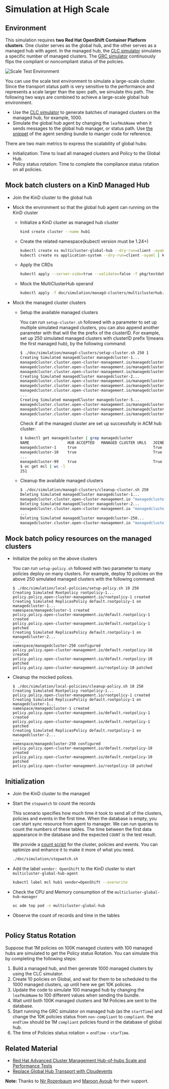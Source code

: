 # Simulation at High Scale

## Environment

This simulation requires **two Red Hat OpenShift Container Platform clusters**. One cluster serves as the global hub, and the other serves as a managed hub with agent. In the managed hub, the [CLC simulator](https://github.com/hanqiuzh/acm-clc-scale) simulates a specific number of managed clusters. The [GRC simulator](https://github.com/stolostron/grc-simulator) continuously flips the compliant or noncompliant status of the policies. 

![Scale Test Environment](../architecture/scale-tests-environment-arch.png)

You can use the scale test environment to simulate a large-scale cluster. Since the transport status path is very sensitive to the performance and represents a scale larger than the spec path, we simulate this path. The following two ways are combined to achieve a large-scale global hub environment.

- Use the [CLC simulator](https://github.com/hanqiuzh/acm-clc-scale) to generate batches of managed clusters on the managed hub, for example, 1000.
- Simulate the global hub agent by changing the `leafHubName` when it sends messages to the global hub manager, or status path. Use [the snippet](https://github.com/stolostron/leaf-hub-status-sync/blob/51cffef679da0a38a2bb888bd3828b9782dfbb4c/pkg/controller/generic/generic_status_sync_controller.go#L255-L272) of the agent sending bundle to manger code for reference.

There are two main metrics to express the scalability of global hubs:

- Initialization: Time  to load all managed clusters and Policy to the Global Hub.
- Policy status rotation: Time to complete the compliance status rotation on all policies.

## Mock batch clusters on a KinD Managed Hub

- Join the KinD cluster to the global hub

- Mock the environment so that the global hub agent can running on the KinD cluster

  - Initialize a KinD cluster as managed hub cluster
  
    ```bash
    kind create cluster --name hub1
    ```

  - Create the related namespace(kubectl version must be 1.24+)
  
    ```bash
    kubectl create ns multicluster-global-hub --dry-run=client -oyaml | kubectl apply -f -
    kubectl create ns application-system --dry-run=client -oyaml | kubectl apply -f -
    ```
  
  - Apply the CRDs
  
    ```bash
    kubectl apply --server-side=true --validate=false -f pkg/testdata/crds
    ```
  
  - Mock the MultiClusterHub operand

    ```bash
    kubectl apply -f doc/simulation/managd-clusters/multiclusterhub.yaml 
    ```

- Mock the managed cluster clusters

  - Setup the available managed clusters

    You can run `setup-cluster.sh` followed with a parameter to set up multiple simulated managed clusters, you can also append another parameter with that will the the prefix of the clusterID. For example, set up 250 simulated managed clusters with clusterID prefix 1(means the first managed hub), by the following command:

    ```bash
    $ ./doc/simulation/managd-clusters/setup-cluster.sh 250 1                                         
    Creating Simulated managedCluster managedcluster-1...
    managedcluster.cluster.open-cluster-management.io/managedcluster-1 created
    managedcluster.cluster.open-cluster-management.io/managedcluster-1 patched
    managedcluster.cluster.open-cluster-management.io/managedcluster-1 patched
    Creating Simulated managedCluster managedcluster-2...
    managedcluster.cluster.open-cluster-management.io/managedcluster-2 created
    managedcluster.cluster.open-cluster-management.io/managedcluster-2 patched
    managedcluster.cluster.open-cluster-management.io/managedcluster-2 patched
    ...
    Creating Simulated managedCluster managedcluster-5...
    managedcluster.cluster.open-cluster-management.io/managedcluster-5 created
    managedcluster.cluster.open-cluster-management.io/managedcluster-5 patched
    managedcluster.cluster.open-cluster-management.io/managedcluster-5 patched
    ```

    Check if all the managed cluster are set up successfully in ACM hub cluster:

    ```bash
    $ kubectl get managedcluster | grep managedcluster
    NAME                 HUB ACCEPTED   MANAGED CLUSTER URLS   JOINED   AVAILABLE   AGE
    managedcluster-1     true                                  True     True        11m
    managedcluster-10    true                                  True     True        11m
    ...
    managedcluster-99    true                                  True     True        10m
    $ oc get mcl | wc -l
    251
    ```

  - Cleanup the available managed clusters

    ```bash
    $ ./doc/simulation/managd-clusters/cleanup-cluster.sh 250
    Deleting Simulated managedCluster managedcluster-1...
    managedcluster.cluster.open-cluster-management.io "managedcluster-1" deleted
    Deleting Simulated managedCluster managedcluster-2...
    managedcluster.cluster.open-cluster-management.io "managedcluster-2" deleted
    ...
    Deleting Simulated managedCluster managedcluster-250...
    managedcluster.cluster.open-cluster-management.io "managedcluster-250" deleted
    ```

## Mock batch policy resources on the managed clusters

- Initialize the policy on the above clusters

    You can run `setup-policy.sh` followed with two parameter to many policies deploy on many clusters. For example, deploy 10 policies on the above 250 simulated managed clusters with the following command:

    ```
    $ ./doc/simulation/local-policies/setup-policy.sh 10 250
    Creating Simulated Rootpolicy rootpolicy-1...
    policy.policy.open-cluster-management.io/rootpolicy-1 created
    Creating Simulated ReplicasPolicy default.rootpolicy-1 on managedcluster-1...
    namespace/managedcluster-1 created
    policy.policy.open-cluster-management.io/default.rootpolicy-1 created
    policy.policy.open-cluster-management.io/default.rootpolicy-1 patched
    Creating Simulated ReplicasPolicy default.rootpolicy-1 on managedcluster-2...
    ...
    namespace/managedcluster-250 configured
    policy.policy.open-cluster-management.io/default.rootpolicy-10 created
    policy.policy.open-cluster-management.io/default.rootpolicy-10 patched
    policy.policy.open-cluster-management.io/rootpolicy-10 patched
    ```

- Cleanup the mocked polices.

    ```
    $ ./doc/simulation/local-policies/cleanup-policy.sh 10 250
    Creating Simulated Rootpolicy rootpolicy-1...
    policy.policy.open-cluster-management.io/rootpolicy-1 created
    Creating Simulated ReplicasPolicy default.rootpolicy-1 on managedcluster-1...
    namespace/managedcluster-1 created
    policy.policy.open-cluster-management.io/default.rootpolicy-1 created
    policy.policy.open-cluster-management.io/default.rootpolicy-1 patched
    Creating Simulated ReplicasPolicy default.rootpolicy-1 on managedcluster-2...
    ...
    namespace/managedcluster-250 configured
    policy.policy.open-cluster-management.io/default.rootpolicy-10 created
    policy.policy.open-cluster-management.io/default.rootpolicy-10 patched
    policy.policy.open-cluster-management.io/rootpolicy-10 patched
    ```

## Initialization

- Join the KinD cluster to the managed
  
- Start the `stopwatch` to count the records
  
  This scenario specifies how much time it took to send all of the clusters, policies and events in the first time. When the database is empty, you can start sync resource from agent to manager. We can run queries to count the numbers of these tables. The time between the first data appearance in the database and the expected `COUNT` is the test result. 

  We provide a [count script](stopwatch.sh) for the cluster, policies and events. You can optimize and enhance it to make it more of what you need.

  ```bash
  ./doc/simulation/stopwatch.sh
  ```

- Add the label `vendor: OpenShift` to the KinD cluster to start `multicluster-global-hub-agent` 
  
  ```bash
  kubectl label mcl hub1 vendor=OpenShift --overwrite
  ```

- Check the CPU and Memory consumption of the `multicluster-global-hub-manager`
  
  ```bash
  oc adm top pod -n multicluster-global-hub
  ```
  
- Observe the count of records and time in the tables

  ```bash

  ```

## Policy Status Rotation

Suppose that 1M policies on 100K managed clusters with 100 managed hubs are simulated to get the Policy status Rotation. You can simulate this by completing the following steps:

1. Build a managed hub, and then generate 1000 managed clusters by using the CLC simulator.
2. Create 10 policies on Global, and wait for them to be scheduled to the 1000 managed clusters, up until here we get 10K policies.
3. Update the code to simulate 100 managed hub by changing the `leafHubName` to 100 different values when sending the bundle.
4. Wait until both 100K managed clusters and 1M Policies are sent to the database. 
5. Start running the GRC simulator on managed hub (as the `startTime`) and change the 10K policies status from `non-compliant` to `compliant`. the `endTime` should be 1M `compliant` policies found in the database of global hub.
6. The time of Policies status rotation = `endTime` - `starTime`.

## Related Material

- [Red Hat Advanced Cluster Management Hub-of-hubs Scale and Performance Tests](https://docs.google.com/presentation/d/1z6hESoacKRHuBQ-7I8nqWBuMnw7Z6CAw/edit#slide=id.p1)
- [Replace Global Hub Transport with Cloudevents](https://github.com/stolostron/multicluster-global-hub/issues/310)

**Note:** Thanks to [Nir Rozenbaum](https://github.com/nirrozenbaum) and [Maroon Ayoub](https://github.com/vMaroon) for their support.